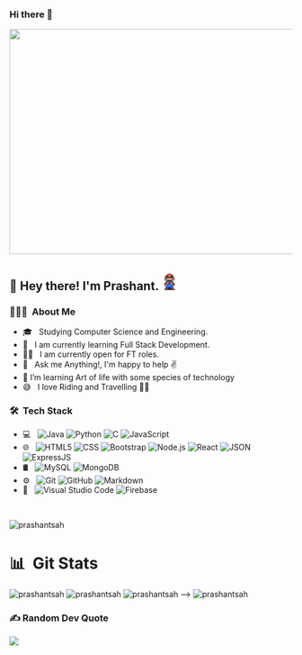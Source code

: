 ### Hi there 👋
<p align="center">
  <img src="https://media.giphy.com/media/u1WhXLjwgcXpHJBMRM/giphy.gif" height="400px" width="800px" />
</p>


<h2> 👋 Hey there! I'm Prashant. <img src="https://github.com/SatYu26/SatYu26/blob/master/Assets/Mario_Hello_Big.gif" width="30px"></h2>

<h3> 👨🏻‍💻 &nbsp;About Me </h3>

- 🎓 &nbsp; Studying Computer Science and Engineering.
- 🌱 &nbsp; I am currently learning Full Stack Development.
- 👨‍💻 &nbsp; I am currently open for FT roles.
- 👻 &nbsp; Ask me Anything!, I'm happy to help ✌️ 
- 🌱 I’m learning Art of life with some species of technology<br>
- 😅 &nbsp; I love Riding and Travelling  🧑‍✈️

<h3> 🛠 &nbsp;Tech Stack</h3>

- 💻 &nbsp;
   ![Java](https://img.shields.io/badge/java-%23ED8B00.svg?style=plastic&logo=java&logoColor=white) 
  ![Python](https://img.shields.io/badge/-Python-333333?style=flat&logo=python)
  ![C](https://img.shields.io/badge/-C-000000?style=for-the-badge&logo=C)
  <!--![C++](https://img.shields.io/badge/-C++-333333?style=flat&logo=C%2B%2B&logoColor=00599C) -->
  ![JavaScript](https://img.shields.io/badge/-JavaScript-333333?style=flat&logo=javascript)
- 🌐 &nbsp;
  ![HTML5](https://img.shields.io/badge/-HTML5-333333?style=flat&logo=HTML5)
  ![CSS](https://img.shields.io/badge/-CSS-333333?style=flat&logo=CSS3&logoColor=1572B6)
  ![Bootstrap](https://img.shields.io/badge/-Bootstrap-333333?style=flat&logo=bootstrap&logoColor=563D7C)
  ![Node.js](https://img.shields.io/badge/-Node.js-333333?style=flat&logo=node.js)
  ![React](https://img.shields.io/badge/-React-333333?style=flat&logo=react)
  ![JSON](https://img.shields.io/badge/-json-02569B?style=flat&logo=json&link=https://github.com/BRdhanani)
  ![ExpressJS](https://img.shields.io/badge/-Express.js-787878?style=flat)
- 🛢 &nbsp;
  ![MySQL](https://img.shields.io/badge/-MySQL-333333?style=flat&logo=mysql)
  ![MongoDB](https://img.shields.io/badge/-MongoDB-333333?style=flat&logo=mongodb)
- ⚙️ &nbsp;
  ![Git](https://img.shields.io/badge/-Git-333333?style=flat&logo=git)
  ![GitHub](https://img.shields.io/badge/-GitHub-333333?style=flat&logo=github)
  ![Markdown](https://img.shields.io/badge/-Markdown-333333?style=flat&logo=markdown)
- 🔧 &nbsp;
  ![Visual Studio Code](https://img.shields.io/badge/-Visual%20Studio%20Code-333333?style=flat&logo=visual-studio-code&logoColor=007ACC)
  ![Firebase](https://img.shields.io/badge/-Firebase-FFA611?style=flat&logo=firebase&logoColor=FFFFFF)

</br>
<p align="left"> <img src="https://komarev.com/ghpvc/?username=prashantsah" alt="prashantsah" /> </p>



<h1 align="left"> 📊 &nbsp;Git Stats</h1>
<p>
  <img  src="https://github-readme-stats.vercel.app/api?username=prashantsah&&count_private=true&show_icons=true&theme=radical&include_all_commits=true" alt="prashantsah" />
<img  src="https://github-readme-stats.vercel.app/api/top-langs/?username=prashantsah&&count_private=true&show_icons=true&theme=radical&include_all_commits=true" alt="prashantsah" />
 <img width="48%" src="https://github-readme-stats.vercel.app/api?
  username=prashantsah&show_icons=true&theme=dracula&title_color=ff8000&text_color=ffffff&bg_color=6a6a6a&locale=en&hide_border=true" alt="prashantsah" /> -->
 <!-- ![](https://github-readme-streak-stats.herokuapp.com/?user=prashantsah&theme=tokyonight&hide_border=false)<br/>-->
 <img width="48%" src="https://github-readme-streak-stats.herokuapp.com/?user=prashantsah&theme=highcontrast&hide_border=true" alt="prashantsah" />
 </p>

### ✍️ Random Dev Quote
![](https://quotes-github-readme.vercel.app/api?type=horizontal&theme=radical)

<br/>
<!--
<h3> 🤝🏻 &nbsp;Connect with Me </h3>

<p align="center">
 <a href="https://astream26.ga/"><img alt="Website" src="https://img.shields.io/badge/Website-https://astream26.ga-blue?style=flat-square&logo=google-chrome"></a>
 
<a href="http://portfolio37.herokuapp.com/"><img alt="Website" src="https://img.shields.io/badge/Website-http://portfolio37.herokuapp.com/-blue?style=flat-square&logo=google-chrome"></a>
<a href="https://www.linkedin.com/in/ashutosh-pandey-a258b6195/"><img alt="LinkedIn" src="https://img.shields.io/badge/LinkedIn-Ashutosh%20Pandey-blue?style=flat-square&logo=linkedin"></a>
<a href="https://www.instagram.com/ap.darknight/?hl=en"><img alt="Instagram" src="https://img.shields.io/badge/Instagram-ap.darknight-blue?style=flat-square&logo=instagram"></a>
<a href="mailto:pandeyashutosh150799@gmail.com"><img alt="Email" src="https://img.shields.io/badge/Email-pandeyashutosh150799@gmail.com-blue?style=flat-square&logo=gmail"></a>
</p>
</p> 
-->
